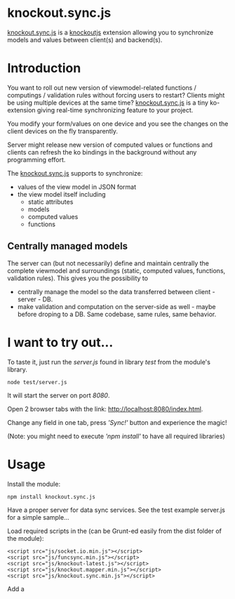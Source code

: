 knockout.sync.js
================

[knockout.sync.js](https://github.com/imrefazekas/knockout.sync.js) is a [knockoutjs](http://knockoutjs.com) extension allowing you to synchronize models and values between client(s) and backend(s).


# Introduction

You want to roll out new version of viewmodel-related functions / computings / validation rules without forcing users to restart?
Clients might be using multiple devices at the same time?
[knockout.sync.js](https://github.com/imrefazekas/knockout.sync.js) is a tiny ko-extension giving real-time synchronizing feature to your project.

You modify your form/values on one device and you see the changes on the client devices on the fly transparently.

Server might release new version of computed values or functions and clients can refresh the ko bindings in the background without any programming effort. 


The [knockout.sync.js](https://github.com/imrefazekas/knockout.sync.js) supports to synchronize:
- values of the view model in JSON format
- the view model itself including 
	- static attributes
	- models
	- computed values
	- functions


## Centrally managed models

The server can (but not necessarily) define and maintain centrally the complete viewmodel and surroundings (static, computed values, functions, validation rules). This gives you the possibility to 
- centrally manage the model so the data transferred between client - server - DB.
- make validation and computation on the server-side as well - maybe before droping to a DB.
Same codebase, same rules, same behavior.


# I want to try out...

To taste it, just run the _server.js_ found in library _test_ from the module's library. 

	node test/server.js

It will start the server on port _8080_. 

Open 2 browser tabs with the link: [http://localhost:8080/index.html](http://localhost:8080/index.html).

Change any field in one tab, press _'Sync!'_ button and experience the magic!

(Note: you might need to execute _'npm install'_ to have all required libraries)


# Usage

Install the module:

	npm install knockout.sync.js

Have a proper server for data sync services. See the test example server.js for a simple sample...

Load required scripts in the _<head>_ (can be Grunt-ed easily from the dist folder of the module):
	
	<script src="js/socket.io.min.js"></script>
	<script src="js/funcsync.min.js"></script>
	<script src="js/knockout-latest.js"></script>
	<script src="js/knockout.mapper.min.js"></script>
	<script src="js/knockout.sync.min.js"></script>


Add a _<script>_ at the end of the _<body>_ tag to prepare client for viewmodel receiving:

	<script>
		ko.keepInSync({
			versioned: true, URI:'http://localhost:8080/ko', modelMessage:'updateModel', dataMessage:'updateData', shareMessage:'share'
		});
	</script>


Define a control for updates sending (if needed):

	<button onclick="ko.doSync()">Sync!</button>


And that's it! :)


# Timestamping

Timestamped sync is an option you might find important: keeping sync in control by adding timestamp to changes by the backend preventing clients to react to outdated data. Only the changes with newer version will be taken into account.
